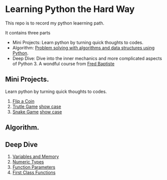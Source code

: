# Learning Python the Hard Way

This repo is to record my python leaerning path. 

It contains three parts
* Mini Projects: Learn python by turning quick thoughts to codes.
* Algorithm: [Problem solving with algorithms and data structures using Python](https://runestone.academy/runestone/books/published/pythonds/index.html).
* Deep Dive: Dive into the inner mechanics and more complicated aspects of Python 3. A wondful course from [Fred Baptiste](https://www.udemy.com/user/fredbaptiste/)

## Mini Projects.

Learn python by turning quick thoughts to codes.

1. [Flip a Coin](mini_projects/flip_a_coin.ipynb)
2. [Trutle Game](mini_projects/turtle_game.py)			[show case](output/turtle_game.gif)
3. [Snake Game](mini_projects/snake_game.py)			[show case](output/snake_game.gif)

## Algorithm.



## Deep Dive

1. [Variables and Memory](deep_dive/1_functional/0_variables_and_memory.ipynb)
2. [Numeric Types](deep_dive/1_functional/1_numeric_types.ipynb)
3. [Function Parameters](deep_dive/1_functional/2_function_parameters.ipynb)
4. [First Class Functions](deep_dive/1_functional/3_first_class_functions.ipynb)

